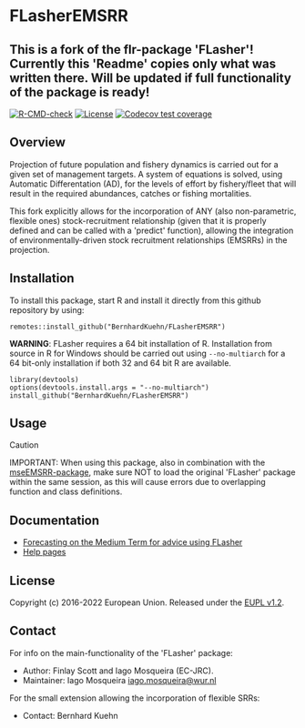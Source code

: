 # FLasherEMSRR 

## This is a fork of the flr-package 'FLasher'! Currently this 'Readme' copies only what was written there. Will be updated if full functionality of the package is ready!


[![R-CMD-check](https://github.com/BernhardKuehn/FLasherEMSRR/workflows/R-CMD-check/badge.svg)](https://github.com/BernhardKuehn/FLasherEMSRR/actions)
[![License](https://flr-project.org/img/eupl_1.1.svg)](https://joinup.ec.europa.eu/licence/european-union-public-licence-version-11-or-later-eupl)
[![Codecov test coverage](https://codecov.io/gh/BernhardKuehn/FLasherEMSRR/branch/master/graph/badge.svg)](https://codecov.io/gh/BernhardKuehn/FLasherEMSRR?branch=master)

## Overview

Projection of future population and fishery dynamics is carried out for a given set of management targets. A system of equations is solved, using Automatic Differentation (AD), for the levels of effort by fishery/fleet that will result in the required abundances, catches or fishing mortalities. 

This fork explicitly allows for the incorporation of ANY (also non-parametric, flexible ones) stock-recruitment relationship (given that it is properly defined and can be called with a 'predict' function), allowing the integration of environmentally-driven stock recruitment relationships (EMSRRs) in the projection. 

## Installation
To install this package, start R and install it directly from this github repository by using:

```
remotes::install_github("BernhardKuehn/FLasherEMSRR")
```

**WARNING**: FLasher requires a 64 bit installation of R. Installation from source in R for Windows should be carried out using `--no-multiarch` for a 64 bit-only installation if both 32 and 64 bit R are available.

```
library(devtools)
options(devtools.install.args = "--no-multiarch")   
install_github("BernhardKuehn/FLasherEMSRR")
```

## Usage

> [!CAUTION]
> IMPORTANT: When using this package, also in combination with the [mseEMSRR-package](https://github.com/BernhardKuehn/mseEMSRR), make sure NOT to load the original 'FLasher' package within the same session, as this will cause errors due to overlapping function and class definitions.


## Documentation
- [Forecasting on the Medium Term for advice using FLasher](https://flr-project.org/doc/Forecasting_on_the_Medium_Term_for_advice_using_FLasher.html)
- [Help pages](http://flr-project.org/FLasher)

## License
Copyright (c) 2016-2022 European Union. Released under the [EUPL v1.2](https://eupl.eu/1.2/en/).

## Contact
For info on the main-functionality of the 'FLasher' package:
- Author: Finlay Scott and Iago Mosqueira (EC-JRC).
- Maintainer: Iago Mosqueira <iago.mosqueira@wur.nl>
  
For the small extension allowing the incorporation of flexible SRRs:
- Contact: Bernhard Kuehn 

